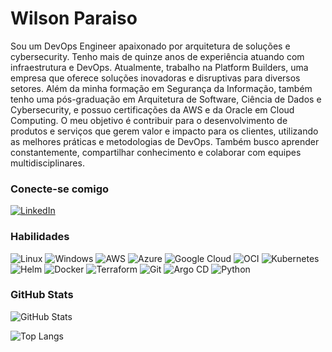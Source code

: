 # Wilson Paraiso

Sou um DevOps Engineer apaixonado por arquitetura de soluções e cybersecurity. Tenho mais de quinze anos de experiência atuando com infraestrutura e DevOps. Atualmente, trabalho na Platform Builders, uma empresa que oferece soluções inovadoras e disruptivas para diversos setores. Além da minha formação em Segurança da Informação, também tenho uma pós-graduação em Arquitetura de Software, Ciência de Dados e Cybersecurity, e possuo certificações da AWS e da Oracle em Cloud Computing. O meu objetivo é contribuir para o desenvolvimento de produtos e serviços que gerem valor e impacto para os clientes, utilizando as melhores práticas e metodologias de DevOps. Também busco aprender constantemente, compartilhar conhecimento e colaborar com equipes multidisciplinares.

### Conecte-se comigo

[![LinkedIn](https://img.shields.io/badge/-LinkedIn-000?style=for-the-badge&logo=linkedin&logoColor=30A3DC)](https://linkedin.com/in/wilsonparaiso)

### Habilidades

![Linux](https://img.shields.io/badge/Linux-FCC624?style=for-the-badge&logo=linux&logoColor=black)
![Windows](https://img.shields.io/badge/Windows-000?style=for-the-badge&logo=windows&logoColor=2CA5E0)
![AWS](https://img.shields.io/badge/Amazon_AWS-FF9900?style=for-the-badge&logo=amazonaws&logoColor=white)
![Azure](https://img.shields.io/badge/Azure-blue?style=for-the-badge&logo=microsoft%20azure&logoColor=blue&labelColor=FFFFFF&link=https%3A%2F%2Fimages.app.goo.gl%2FK7PN1jYJd57x4q7A8)
![Google Cloud](https://img.shields.io/badge/Google_Cloud-4285F4?style=for-the-badge&logo=google-cloud&logoColor=white)
![OCI](https://img.shields.io/badge/OCI-000?style=for-the-badge&logo=oracle&logoColor=red)
![Kubernetes](https://img.shields.io/badge/kubernetes-%23326ce5.svg?style=for-the-badge&logo=kubernetes&logoColor=white)
![Helm](https://img.shields.io/badge/helm-000?style=for-the-badge&logo=helm&logoColor=blue)
![Docker](https://img.shields.io/badge/Docker-2CA5E0?style=for-the-badge&logo=docker&logoColor=white)
![Terraform](https://img.shields.io/badge/Terraform-35495E??style=flat&logo=terraform&logoColor=7B42BC)
![Git](https://img.shields.io/badge/Git-F05032?style=for-the-badge&logo=git&logoColor=white)
![Argo CD](https://img.shields.io/badge/Argo_CD-000.svg?style=for-the-badge&logo=argo&logoColor=orange)
![Python](https://img.shields.io/badge/Python-3776AB?style=for-the-badge&logo=python&logoColor=white)

### GitHub Stats

![GitHub Stats](https://github-readme-stats.vercel.app/api?username=wilsonparaiso&theme=transparent&bg_color=000&border_color=30A3DC&show_icons=true&icon_color=30A3DC&title_color=E94D5F&text_color=FFF)

![Top Langs](https://github-readme-stats-git-masterrstaa-rickstaa.vercel.app/api/top-langs/?username=wilsonparaiso&layout=compact&bg_color=000&border_color=30A3DC&title_color=E94D5F&text_color=FFF)
